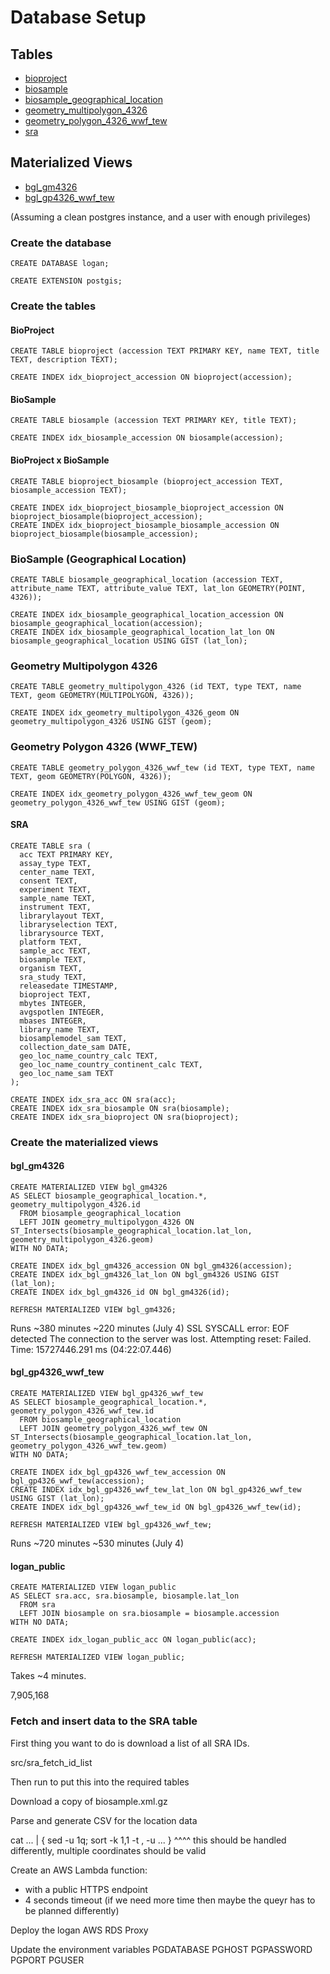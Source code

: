 # Database Setup

## Tables

* [bioproject](bioproject.md)
* [biosample](biosample.md)
* [biosample_geographical_location](biosample_geographical_location.md)
* [geometry_multipolygon_4326](geometry_multipolygon_4326.md)
* [geometry_polygon_4326_wwf_tew](geometry_polygon_4326_wwf_tew.md)
* [sra](sra.md)

## Materialized Views

* [bgl_gm4326](bgl_gm4326.md)
* [bgl_gp4326_wwf_tew](bgl_gp4326_wwf_tew.md)

(Assuming a clean postgres instance, and a user with enough privileges)

### Create the database
```
CREATE DATABASE logan;

CREATE EXTENSION postgis;
```

### Create the tables

#### BioProject
```
CREATE TABLE bioproject (accession TEXT PRIMARY KEY, name TEXT, title TEXT, description TEXT);

CREATE INDEX idx_bioproject_accession ON bioproject(accession);
```

#### BioSample
```
CREATE TABLE biosample (accession TEXT PRIMARY KEY, title TEXT);

CREATE INDEX idx_biosample_accession ON biosample(accession);
```

#### BioProject x BioSample
```
CREATE TABLE bioproject_biosample (bioproject_accession TEXT, biosample_accession TEXT);

CREATE INDEX idx_bioproject_biosample_bioproject_accession ON bioproject_biosample(bioproject_accession);
CREATE INDEX idx_bioproject_biosample_biosample_accession ON bioproject_biosample(biosample_accession);
```

### BioSample (Geographical Location)
```
CREATE TABLE biosample_geographical_location (accession TEXT, attribute_name TEXT, attribute_value TEXT, lat_lon GEOMETRY(POINT, 4326));

CREATE INDEX idx_biosample_geographical_location_accession ON biosample_geographical_location(accession);
CREATE INDEX idx_biosample_geographical_location_lat_lon ON biosample_geographical_location USING GIST (lat_lon);
```

### Geometry Multipolygon 4326
```
CREATE TABLE geometry_multipolygon_4326 (id TEXT, type TEXT, name TEXT, geom GEOMETRY(MULTIPOLYGON, 4326));

CREATE INDEX idx_geometry_multipolygon_4326_geom ON geometry_multipolygon_4326 USING GIST (geom);
```

### Geometry Polygon 4326 (WWF_TEW)
```
CREATE TABLE geometry_polygon_4326_wwf_tew (id TEXT, type TEXT, name TEXT, geom GEOMETRY(POLYGON, 4326));

CREATE INDEX idx_geometry_polygon_4326_wwf_tew_geom ON geometry_polygon_4326_wwf_tew USING GIST (geom);
```

#### SRA
```
CREATE TABLE sra (
  acc TEXT PRIMARY KEY,
  assay_type TEXT,
  center_name TEXT,
  consent TEXT,
  experiment TEXT,
  sample_name TEXT,
  instrument TEXT,
  librarylayout TEXT,
  libraryselection TEXT,
  librarysource TEXT,
  platform TEXT,
  sample_acc TEXT,
  biosample TEXT,
  organism TEXT,
  sra_study TEXT,
  releasedate TIMESTAMP,
  bioproject TEXT,
  mbytes INTEGER,
  avgspotlen INTEGER,
  mbases INTEGER,
  library_name TEXT,
  biosamplemodel_sam TEXT,
  collection_date_sam DATE,
  geo_loc_name_country_calc TEXT,
  geo_loc_name_country_continent_calc TEXT,
  geo_loc_name_sam TEXT
);

CREATE INDEX idx_sra_acc ON sra(acc);
CREATE INDEX idx_sra_biosample ON sra(biosample);
CREATE INDEX idx_sra_bioproject ON sra(bioproject);
```

### Create the materialized views

#### bgl_gm4326
```
CREATE MATERIALIZED VIEW bgl_gm4326
AS SELECT biosample_geographical_location.*, geometry_multipolygon_4326.id
  FROM biosample_geographical_location
  LEFT JOIN geometry_multipolygon_4326 ON ST_Intersects(biosample_geographical_location.lat_lon, geometry_multipolygon_4326.geom)
WITH NO DATA;

CREATE INDEX idx_bgl_gm4326_accession ON bgl_gm4326(accession);
CREATE INDEX idx_bgl_gm4326_lat_lon ON bgl_gm4326 USING GIST (lat_lon);
CREATE INDEX idx_bgl_gm4326_id ON bgl_gm4326(id);
```

```
REFRESH MATERIALIZED VIEW bgl_gm4326;
```
Runs
  ~380 minutes
  ~220 minutes (July 4)
SSL SYSCALL error: EOF detected
The connection to the server was lost. Attempting reset: Failed.
Time: 15727446.291 ms (04:22:07.446)

#### bgl_gp4326_wwf_tew
```
CREATE MATERIALIZED VIEW bgl_gp4326_wwf_tew
AS SELECT biosample_geographical_location.*, geometry_polygon_4326_wwf_tew.id
  FROM biosample_geographical_location
  LEFT JOIN geometry_polygon_4326_wwf_tew ON ST_Intersects(biosample_geographical_location.lat_lon, geometry_polygon_4326_wwf_tew.geom)
WITH NO DATA;

CREATE INDEX idx_bgl_gp4326_wwf_tew_accession ON bgl_gp4326_wwf_tew(accession);
CREATE INDEX idx_bgl_gp4326_wwf_tew_lat_lon ON bgl_gp4326_wwf_tew USING GIST (lat_lon);
CREATE INDEX idx_bgl_gp4326_wwf_tew_id ON bgl_gp4326_wwf_tew(id);
```

```
REFRESH MATERIALIZED VIEW bgl_gp4326_wwf_tew;
```
Runs
  ~720 minutes
  ~530 minutes (July 4)


#### logan_public
```
CREATE MATERIALIZED VIEW logan_public
AS SELECT sra.acc, sra.biosample, biosample.lat_lon
  FROM sra
  LEFT JOIN biosample on sra.biosample = biosample.accession
WITH NO DATA;

CREATE INDEX idx_logan_public_acc ON logan_public(acc);
```

```
REFRESH MATERIALIZED VIEW logan_public;
```
Takes ~4 minutes.

7,905,168

### Fetch and insert data to the SRA table

First thing you want to do is download a list of all SRA IDs.

src/sra_fetch_id_list

Then run <some other script> to put this into the required tables

<upload SRA to AWS RDS>

Download a copy of biosample.xml.gz

Parse and generate CSV for the location data

<sort uniq for the first column>
  cat ... | { sed -u 1q; sort -k 1,1 -t , -u ... }
  ^^^^ this should be handled differently, multiple coordinates should be valid

<upload BioSample to AWS RDS>

Create an AWS Lambda function:
  * with a public HTTPS endpoint
  * 4 seconds timeout (if we need more time then maybe the queyr has to be planned differently)

Deploy the logan AWS RDS Proxy

Update the environment variables
  PGDATABASE
  PGHOST
  PGPASSWORD
  PGPORT
  PGUSER
